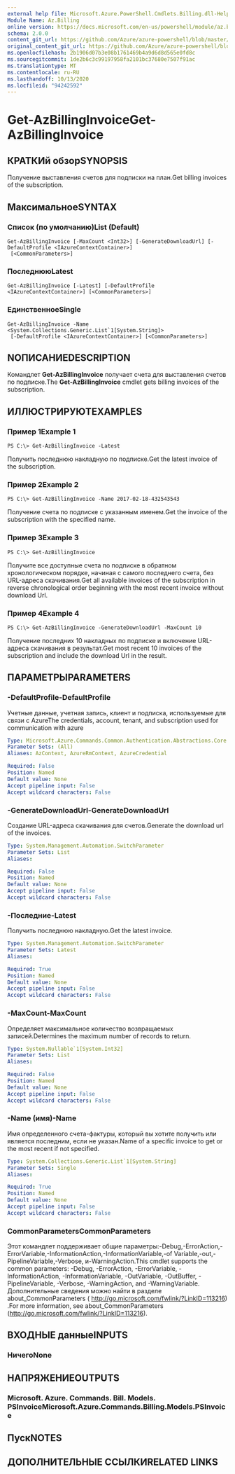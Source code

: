 ```yaml
---
external help file: Microsoft.Azure.PowerShell.Cmdlets.Billing.dll-Help.xml
Module Name: Az.Billing
online version: https://docs.microsoft.com/en-us/powershell/module/az.billing/get-azbillinginvoice
schema: 2.0.0
content_git_url: https://github.com/Azure/azure-powershell/blob/master/src/Billing/Billing/help/Get-AzBillingInvoice.md
original_content_git_url: https://github.com/Azure/azure-powershell/blob/master/src/Billing/Billing/help/Get-AzBillingInvoice.md
ms.openlocfilehash: 2b1906d07b3e08b1761469b4a9d6d8d565e0fd8c
ms.sourcegitcommit: 1de2b6c3c99197958fa2101bc37680e7507f91ac
ms.translationtype: MT
ms.contentlocale: ru-RU
ms.lasthandoff: 10/13/2020
ms.locfileid: "94242592"
---
```

# <span data-ttu-id="7598a-101">Get-AzBillingInvoice</span><span class="sxs-lookup"><span data-stu-id="7598a-101">Get-AzBillingInvoice</span></span>

## <span data-ttu-id="7598a-102">КРАТКИй обзор</span><span class="sxs-lookup"><span data-stu-id="7598a-102">SYNOPSIS</span></span>
<span data-ttu-id="7598a-103">Получение выставления счетов для подписки на план.</span><span class="sxs-lookup"><span data-stu-id="7598a-103">Get billing invoices of the subscription.</span></span>

## <span data-ttu-id="7598a-104">Максимальное</span><span class="sxs-lookup"><span data-stu-id="7598a-104">SYNTAX</span></span>

### <span data-ttu-id="7598a-105">Список (по умолчанию)</span><span class="sxs-lookup"><span data-stu-id="7598a-105">List (Default)</span></span>
```
Get-AzBillingInvoice [-MaxCount <Int32>] [-GenerateDownloadUrl] [-DefaultProfile <IAzureContextContainer>]
 [<CommonParameters>]
```

### <span data-ttu-id="7598a-106">Последнюю</span><span class="sxs-lookup"><span data-stu-id="7598a-106">Latest</span></span>
```
Get-AzBillingInvoice [-Latest] [-DefaultProfile <IAzureContextContainer>] [<CommonParameters>]
```

### <span data-ttu-id="7598a-107">Единственное</span><span class="sxs-lookup"><span data-stu-id="7598a-107">Single</span></span>
```
Get-AzBillingInvoice -Name <System.Collections.Generic.List`1[System.String]>
 [-DefaultProfile <IAzureContextContainer>] [<CommonParameters>]
```

## <span data-ttu-id="7598a-108">NОПИСАНИЕ</span><span class="sxs-lookup"><span data-stu-id="7598a-108">DESCRIPTION</span></span>
<span data-ttu-id="7598a-109">Командлет **Get-AzBillingInvoice** получает счета для выставления счетов по подписке.</span><span class="sxs-lookup"><span data-stu-id="7598a-109">The **Get-AzBillingInvoice** cmdlet gets billing invoices of the subscription.</span></span> 

## <span data-ttu-id="7598a-110">ИЛЛЮСТРИРУЮТ</span><span class="sxs-lookup"><span data-stu-id="7598a-110">EXAMPLES</span></span>

### <span data-ttu-id="7598a-111">Пример 1</span><span class="sxs-lookup"><span data-stu-id="7598a-111">Example 1</span></span>
```
PS C:\> Get-AzBillingInvoice -Latest
```

<span data-ttu-id="7598a-112">Получить последнюю накладную по подписке.</span><span class="sxs-lookup"><span data-stu-id="7598a-112">Get the latest invoice of the subscription.</span></span>

### <span data-ttu-id="7598a-113">Пример 2</span><span class="sxs-lookup"><span data-stu-id="7598a-113">Example 2</span></span>
```
PS C:\> Get-AzBillingInvoice -Name 2017-02-18-432543543
```

<span data-ttu-id="7598a-114">Получение счета по подписке с указанным именем.</span><span class="sxs-lookup"><span data-stu-id="7598a-114">Get the invoice of the subscription with the specified name.</span></span>

### <span data-ttu-id="7598a-115">Пример 3</span><span class="sxs-lookup"><span data-stu-id="7598a-115">Example 3</span></span>
```
PS C:\> Get-AzBillingInvoice
```

<span data-ttu-id="7598a-116">Получите все доступные счета по подписке в обратном хронологическом порядке, начиная с самого последнего счета, без URL-адреса скачивания.</span><span class="sxs-lookup"><span data-stu-id="7598a-116">Get all available invoices of the subscription in reverse chronological order beginning with the most recent invoice without download Url.</span></span> 

### <span data-ttu-id="7598a-117">Пример 4</span><span class="sxs-lookup"><span data-stu-id="7598a-117">Example 4</span></span>
```
PS C:\> Get-AzBillingInvoice -GenerateDownloadUrl -MaxCount 10
```

<span data-ttu-id="7598a-118">Получение последних 10 накладных по подписке и включение URL-адреса скачивания в результат.</span><span class="sxs-lookup"><span data-stu-id="7598a-118">Get most recent 10 invoices of the subscription and include the download Url in the result.</span></span>

## <span data-ttu-id="7598a-119">ПАРАМЕТРЫ</span><span class="sxs-lookup"><span data-stu-id="7598a-119">PARAMETERS</span></span>

### <span data-ttu-id="7598a-120">-DefaultProfile</span><span class="sxs-lookup"><span data-stu-id="7598a-120">-DefaultProfile</span></span>
<span data-ttu-id="7598a-121">Учетные данные, учетная запись, клиент и подписка, используемые для связи с Azure</span><span class="sxs-lookup"><span data-stu-id="7598a-121">The credentials, account, tenant, and subscription used for communication with azure</span></span>

```yaml
Type: Microsoft.Azure.Commands.Common.Authentication.Abstractions.Core.IAzureContextContainer
Parameter Sets: (All)
Aliases: AzContext, AzureRmContext, AzureCredential

Required: False
Position: Named
Default value: None
Accept pipeline input: False
Accept wildcard characters: False
```

### <span data-ttu-id="7598a-122">-GenerateDownloadUrl</span><span class="sxs-lookup"><span data-stu-id="7598a-122">-GenerateDownloadUrl</span></span>
<span data-ttu-id="7598a-123">Создание URL-адреса скачивания для счетов.</span><span class="sxs-lookup"><span data-stu-id="7598a-123">Generate the download url of the invoices.</span></span>

```yaml
Type: System.Management.Automation.SwitchParameter
Parameter Sets: List
Aliases:

Required: False
Position: Named
Default value: None
Accept pipeline input: False
Accept wildcard characters: False
```

### <span data-ttu-id="7598a-124">-Последние</span><span class="sxs-lookup"><span data-stu-id="7598a-124">-Latest</span></span>
<span data-ttu-id="7598a-125">Получить последнюю накладную.</span><span class="sxs-lookup"><span data-stu-id="7598a-125">Get the latest invoice.</span></span>

```yaml
Type: System.Management.Automation.SwitchParameter
Parameter Sets: Latest
Aliases:

Required: True
Position: Named
Default value: None
Accept pipeline input: False
Accept wildcard characters: False
```

### <span data-ttu-id="7598a-126">-MaxCount</span><span class="sxs-lookup"><span data-stu-id="7598a-126">-MaxCount</span></span>
<span data-ttu-id="7598a-127">Определяет максимальное количество возвращаемых записей.</span><span class="sxs-lookup"><span data-stu-id="7598a-127">Determines the maximum number of records to return.</span></span>

```yaml
Type: System.Nullable`1[System.Int32]
Parameter Sets: List
Aliases:

Required: False
Position: Named
Default value: None
Accept pipeline input: False
Accept wildcard characters: False
```

### <span data-ttu-id="7598a-128">-Name (имя)</span><span class="sxs-lookup"><span data-stu-id="7598a-128">-Name</span></span>
<span data-ttu-id="7598a-129">Имя определенного счета-фактуры, который вы хотите получить или является последним, если не указан.</span><span class="sxs-lookup"><span data-stu-id="7598a-129">Name of a specific invoice to get or the most recent if not specified.</span></span>

```yaml
Type: System.Collections.Generic.List`1[System.String]
Parameter Sets: Single
Aliases:

Required: True
Position: Named
Default value: None
Accept pipeline input: False
Accept wildcard characters: False
```

### <span data-ttu-id="7598a-130">CommonParameters</span><span class="sxs-lookup"><span data-stu-id="7598a-130">CommonParameters</span></span>
<span data-ttu-id="7598a-131">Этот командлет поддерживает общие параметры:-Debug,-ErrorAction,-ErrorVariable,-InformationAction,-InformationVariable,-of Variable,-out,-PipelineVariable,-Verbose, и-WarningAction.</span><span class="sxs-lookup"><span data-stu-id="7598a-131">This cmdlet supports the common parameters: -Debug, -ErrorAction, -ErrorVariable, -InformationAction, -InformationVariable, -OutVariable, -OutBuffer, -PipelineVariable, -Verbose, -WarningAction, and -WarningVariable.</span></span> <span data-ttu-id="7598a-132">Дополнительные сведения можно найти в разделе about_CommonParameters ( http://go.microsoft.com/fwlink/?LinkID=113216) .</span><span class="sxs-lookup"><span data-stu-id="7598a-132">For more information, see about_CommonParameters (http://go.microsoft.com/fwlink/?LinkID=113216).</span></span>

## <span data-ttu-id="7598a-133">ВХОДНЫЕ данные</span><span class="sxs-lookup"><span data-stu-id="7598a-133">INPUTS</span></span>

### <span data-ttu-id="7598a-134">Ничего</span><span class="sxs-lookup"><span data-stu-id="7598a-134">None</span></span>

## <span data-ttu-id="7598a-135">НАПРЯЖЕНИЕ</span><span class="sxs-lookup"><span data-stu-id="7598a-135">OUTPUTS</span></span>

### <span data-ttu-id="7598a-136">Microsoft. Azure. Commands. Bill. Models. PSInvoice</span><span class="sxs-lookup"><span data-stu-id="7598a-136">Microsoft.Azure.Commands.Billing.Models.PSInvoice</span></span>

## <span data-ttu-id="7598a-137">Пуск</span><span class="sxs-lookup"><span data-stu-id="7598a-137">NOTES</span></span>

## <span data-ttu-id="7598a-138">ДОПОЛНИТЕЛЬНЫЕ ССЫЛКИ</span><span class="sxs-lookup"><span data-stu-id="7598a-138">RELATED LINKS</span></span>
